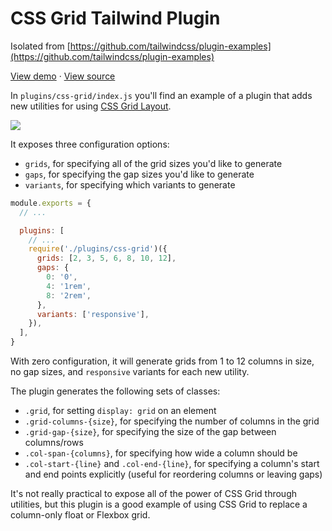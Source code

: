 # CSS Grid Tailwind Plugin

Isolated from [https://github.com/tailwindcss/plugin-examples](https://github.com/tailwindcss/plugin-examples)

[View demo](https://tailwindcss.github.io/plugin-examples/#css-grid) &middot; [View source](https://github.com/tailwindcss/plugin-examples/blob/master/plugins/css-grid/index.js)

In `plugins/css-grid/index.js` you'll find an example of a plugin that adds new utilities for using [CSS Grid Layout](https://developer.mozilla.org/en-US/docs/Web/CSS/CSS_Grid_Layout).

![](https://user-images.githubusercontent.com/4323180/37525015-fb5c78f2-2901-11e8-97be-18c66d12bf84.png)

It exposes three configuration options:

- `grids`, for specifying all of the grid sizes you'd like to generate
- `gaps`, for specifying the gap sizes you'd like to generate
- `variants`, for specifying which variants to generate

```js
module.exports = {
  // ...

  plugins: [
    // ...
    require('./plugins/css-grid')({
      grids: [2, 3, 5, 6, 8, 10, 12],
      gaps: {
        0: '0',
        4: '1rem',
        8: '2rem',
      },
      variants: ['responsive'],
    }),
  ],
}
```

With zero configuration, it will generate grids from 1 to 12 columns in size, no gap sizes, and `responsive` variants for each new utility.

The plugin generates the following sets of classes:

- `.grid`, for setting `display: grid` on an element
- `.grid-columns-{size}`, for specifying the number of columns in the grid
- `.grid-gap-{size}`, for specifying the size of the gap between columns/rows
- `.col-span-{columns}`, for specifying how wide a column should be
- `.col-start-{line}` and `.col-end-{line}`, for specifying a column's start and end points explicitly (useful for reordering columns or leaving gaps)

It's not really practical to expose all of the power of CSS Grid through utilities, but this plugin is a good example of using CSS Grid to replace a column-only float or Flexbox grid.